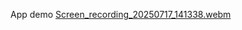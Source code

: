 App demo
[Screen_recording_20250717_141338.webm](https://github.com/user-attachments/assets/04cab4db-4d04-4d5a-b908-c5a3660d764e)
